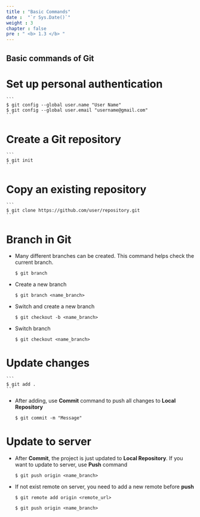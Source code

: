 ```yaml
---
title : "Basic Commands"
date :  "`r Sys.Date()`" 
weight : 3 
chapter : false
pre : " <b> 1.3 </b> "
---
```


## Basic commands of Git

# Set up personal authentication
    ```
    $ git config --global user.name "User Name"
    $ git config --global user.email "username@gmail.com"
    ```

# Create a Git repository
    ```
    $ git init
    ```

# Copy an existing repository
    ```
    $ git clone https://github.com/user/repository.git
    ```

# **Branch** in Git
- Many different branches can be created. This command helps check the current branch.
    ```
    $ git branch
    ```

- Create a new branch
    ```
    $ git branch <name_branch>
    ```

- Switch and create a new branch
    ```
    $ git checkout -b <name_branch>
    ```

- Switch branch
    ```
    $ git checkout <name_branch>
    ```

# Update changes
    ```
    $ git add .
    ```

- After adding, use **Commit** command to push all changes to **Local Repository**
    ```
    $ git commit -m "Message"
    ```

# Update to server
- After **Commit**, the project is just updated to **Local Repository**. If you want to update to server, use **Push** command
    ```
    $ git push origin <name_branch>
    ```
- If not exist remote on server, you need to add a new remote before **push**
    ```
    $ git remote add origin <remote_url> 
    ```

    ```
    $ git push origin <name_branch>
    ```